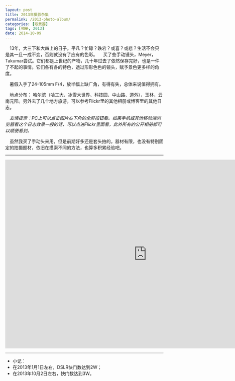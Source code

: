 ```yaml
---
layout: post
title: 2013年摄影杂集
permalink: /2013-photo-album/
categories: [取景器]
tags: [相册, 2013]
date: 2014-10-09
--- 
```


　13年，大三下和大四上的日子。平凡？忙碌？跌宕？或喜？或悲？生活不会只是其一且一成不变，否则就没有了应有的色彩。
　买了些手动镜头，Meyer，Takumar尝试。它们都是上世纪的产物，几十年过去了依然保存完好，也是一件了不起的事情。它们各有各的特色，透过形形色色的镜头，赋予景色更多样的角度。

　暑假入手了24-105mm F/4，放半幅上缺广角，有得有失，总体来说值得拥有。

　地点分布： 哈尔滨（哈工大、冰雪大世界、科技园、中山路、道外），玉林，云南元阳。另外去了几个地方旅游，可以参考Flickr里的其他相册或博客里的其他日志。

　*友情提示：PC上可以点击图片右下角的全屏按钮看。如果手机或其他移动端浏览器看这个日志效果一般的话，可以点进Flickr里面看，此外所有的公开相册都可以顺便看到。*

　虽然我买了手动头来用，但是前期好多还是套头拍的。器材有限，也没有特别固定的拍摄题材，依旧在摸索不同的方法，也算多积累经验吧。

----
<iframe id="flickr-frame" src="https://www.flickr.com/photos/127429516@N03/15301170798/in/set-72157648514959576/player/" width="900" height="600" frameborder="0" allowfullscreen="allowfullscreen"></iframe>

----

* 小记：
 * 在2013年1月1日左右，DSLR快门数达到2W；
 * 在2013年10月2日左右，快门数达到3W。